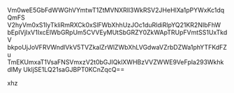 Vm0weE5GbFdWWGhVYmtwT1ZtMVNXRll3WkRSV2JHeHlXa1pPYWxKc1dqQmFS
V2hyVm0xS1IyTkliRmRXCk0xSlFWbXhhUzJOc1duRldiRlpYQ21KR2NIbFhW
bEpIVjIxV1IxcElWbGRpUm5CVVEyMUtSbGRZY0ZkWApTRUpFVmtSS1UxTkdV
bkpoUjJoVFRVWndlVkV5TVZkalZrWlZWbXhLVGdwaVZrbDZWa1phYTFKdFZu
TmEKUmxaT1VsaFNSVmxzV2t0bGJIQklXWHBzVVZWWE9VeFpla293WkhkdlMy
UkljSE1LQ21saGJBPT0KCnZqcQ==

xhz